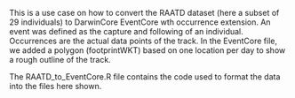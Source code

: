 This is a use case on how to convert the RAATD dataset (here a subset of 29 individuals) to DarwinCore EventCore wth occurrence extension. An event was defined as the capture and following of an individual. Occurrences are the actual data points of the track. In the EventCore file, we added a polygon (footprintWKT) based on one location per day to show a rough outline of the track.

The RAATD_to_EventCore.R file contains the code used to format the data into the files here shown.
